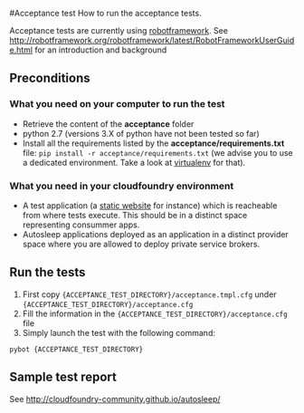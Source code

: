 #Acceptance test 
How to run the acceptance tests.

Acceptance tests are currently using [robotframework](http://robotframework.org). See http://robotframework.org/robotframework/latest/RobotFrameworkUserGuide.html for an introduction and background

## Preconditions

### What you need on your computer to run the test
- Retrieve the content of the __acceptance__ folder
- python 2.7 (versions 3.X  of python have not been tested so far)
- Install all the requirements listed by the __acceptance/requirements.txt__ file: `pip install -r acceptance/requirements.txt` (we advise you to use a dedicated environment. Take a look at [virtualenv](https://pypi.python.org/pypi/virtualenv) for that).


### What you need in your cloudfoundry environment
- A test application (a [static website](https://github.com/cloudfoundry/staticfile-buildpack) for instance)
    which is reacheable from where tests execute. This should be in a distinct space representing consummer apps. 
- Autosleep applications deployed as an application in a distinct provider space where you are allowed to deploy private service brokers.

## Run the tests
1. First copy `{ACCEPTANCE_TEST_DIRECTORY}/acceptance.tmpl.cfg` under `{ACCEPTANCE_TEST_DIRECTORY}/acceptance.cfg`
2. Fill the information in the  `{ACCEPTANCE_TEST_DIRECTORY}/acceptance.cfg` file
3. Simply launch the test with the following command:

`pybot {ACCEPTANCE_TEST_DIRECTORY}`

## Sample test report

See http://cloudfoundry-community.github.io/autosleep/
